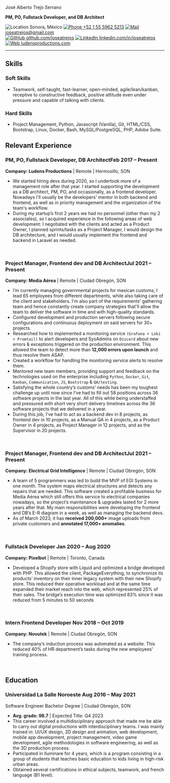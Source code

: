 <link rel="stylesheet" type="text/css" href="../common/resume.css">

<span class="name">José Alberto Trejo Serrano</span>

<span class="info">
<strong>PM, PO, Fullstack Developer, and DB Architect</strong>

![Location](https://www.svgrepo.com/show/502747/location-point.svg) Sonora, México
[![Phone](https://www.svgrepo.com/show/511098/phone.svg) +52 1 55 5962 5213](https://wa.me/+5215559625213)
[![Mail](https://www.svgrepo.com/show/511057/mail.svg) joseatrejos@gmail.com](mailto:joseatrejos@gmail.com)  
[![GitHub](https://www.svgrepo.com/show/507319/github-circle.svg) github.com/joseatrejos](https://github.com/joseatrejos)
[![LinkedIn](https://www.svgrepo.com/show/510045/linkedin.svg) linkedin.com/in/joseatrejos](https://www.linkedin.com/in/joseatrejos/)
[![Web](https://www.svgrepo.com/show/473990/web.svg) ludensproductions.com](https://www.ludensproductions.com)

</span>

<hr>

## Skills

### Soft Skills

- Teamwork, self-taught, fast-learner, open-minded, agile/lean/kanban, receptive to constructive feedback, positive attitude even under pressure and capable of talking with clients.

### Hard Skills

- Project Management, Python, Javascript (Vanilla), Git, HTML/CSS, Bootstrap, Linux, Docker, Bash, MySQL/PostgreSQL, PHP, Adobe Suite.

## Relevant Experience

### PM, PO, Fullstack Developer, DB Architect<time>Feb 2017 – Present</time>

<location> **Company: Ludens Productions** | Remote | Hermosillo, SON</location>

- We started hiring devs during 2020, so I undertook more of a management role after that year. I started supporting the development as a DB architect, PM, PO, and occasionally, as a frontend developer. Nowadays I'll usually be the developers' mentor in both backend and frontend, as well as in priority management and the organization of the team's workflow.
- During my startup’s first 2 years we had no personnel (other than my 2 associates), so I acquired experience in the following areas of web development: I negotiated with the clients and acted as a Product Owner, I planned sprints/tasks as a Project Manager, I would design the DB architecture, and I would usually implement the frontend and backend in Laravel as needed.

<br>

### Project Manager, Frontend dev and DB Architect<time>Jul 2021 – Present</time>

<location> **Company: Media Aérea** | Remote | Ciudad Obregón, SON</location>

- I’m currently managing governmental projects for mexican customs; I lead 65 employees from different departments, while also taking care of the client and stakeholders. I‘m also part of the requirements’ gathering team and hence constantly create company strategies that'll allow the team to deliver the software in time and with high-quality standards.
- Configured development and production servers following secure configurations and continuous deployment on said servers for 30+ projects.
- Researched how to implemented a monitoring service `(Grafana + Loki + Promtail)` to alert developers and SysAdmins on `Discord` about new errors & exceptions triggered on the production environment. This allowed the team to detect more than **12,000 errors upon launch** and thus resolve them ASAP.
- Created a workflow for handling the monitoring service alerts to resolve them.
- Mentored new team members, providing support and feedback on the technologies used on the enterprise including `Python`, `Docker`, `Git`, `Kanban`, `Communication`, `JS`, `Bootstrap` & `QA/testing`.
- Satisfying the whole country’s customs’ needs has been my toughest challenge up until now since I’ve had to fill out 58 positions across 36 software projects in the last year. All of this while being understaffed and pressured with short very short delivery timelines across the 36 software projects that we delivered in a year.
- During this job, I've had to act as a backend dev in 8 projects, as frontend dev in 10 projects, as a Manual QA in 4 projects, as a Product Owner in 4 projects, as Project Manager in 12 projects, and as the Supervisor in 20 projects.

<br>

### Project Manager, Frontend dev and DB Architect<time>Jul 2021 – Present</time>

<location> **Company: Electrical Grid Intelligence** | Remote | Ciudad Obregón, SON</location>

- A team of 5 programmers was led to build the MVP of EGI Systems in one month. The system maps electrical structures and detects any repairs that are needed. This software created a profitable business for Media Aérea which still offers this service to electrical companies nowadays, so the project’s maintenance & upgrades lasted for 2 more years after that. My main responsibilities were developing the frontend and DB’s E-R diagram in a week, as well as managing the backend devs.
- As of March 2023, it has **received 200,000+** image uploads from private customers and **annotated 17,000+ anomalies**.

<br>

<!-- ### PM for "VEHICLE REGULARIZATION" <time>Mar 2022 – Mar 2022</time>
<location> **Ludens Productions** | Remote | Obregón, SON</location>
- "VEHICLE REGULARIZATION" is a service where customers can do the process of bringing unregistered or irregularly registered vehicles to comply with legal requirements
- Created a module which helps to consume a private government API to retreive vehicle information and parse it to continue the process on the project `Django` platform
- Created a multi-threaded script with `Python` to populate the production database which consumed from a private government API to retrieve  **500,000+** acknowledgment of appointments numbers
- Optimized the already uploaded PDFs size and the new PDFs using a Python library `pdfnetpython` keeping them each one lower than 5MB in size without "losing too much quality"
- Thanks to this project, we helped processing and regulating **more than 1,000,000+** irregular cars
- "CUSTOMS CROSSING NOTICES" is a system where exporters give notice to customs that they will cross with merchandise to be able to present themselves to said customs 
- Created a module using `FastAPI` which accepts both `JSON` or `XML` information that decides automatically which vehicle would be selected for internal workflows, which is used on the own `Django` project and third-party module consumption ensuring compliance with the government's strict regulations and requirements
- Implemented the module inside the `Django` project to consume my module that I mentioned above so the workers could use the module more easily
- This project is still not being used nationally for production, but the goal was to optimize the module that it doesn't exceed more than ~15ms request time, and it is currently under ~4ms 

<br>-->

### Fullstack Developer <time>Jan 2020 – Aug 2020</time>

<location> **Company: Pixelbot** | Remote | Toronto, Canada</location>

- Developed a Shopify store with Liquid and optimized a bridge developed with PHP. This allowed the client, PackageEverything, to synchronize its products’ inventory on their inner legacy system with their new Shopify store. This reduced their operative workload and at the same time expanded their market reach into the web, which represented 25% of their sales. The bridge’s execution time was optimized 83% since it was reduced from 5 minutes to 50 seconds

<br>

### Intern Frontend Developer <time>Nov 2018 – Oct 2019</time>

<location> **Company: Novutek** | Remote | Ciudad Obregón, SON</location>

- The company’s induction process was automated as a website. This reduced 40% of HR department’s tasks during the new employees' training process.

<br>

## Education

### Universidad La Salle Noroeste <time>Aug 2016 – May 2021</time>

<location> Software Engineer Bachelor Degree | Ciudad Obregón, SON </location>

- **Avg. grade: 98.7** | Expected Title: Q4 2023
- This career involved a multidisciplinary approach that made me be able to carry out digital productions with interdisciplinary teams. I was mainly trained in: UI/UX design, 2D design and animation, web development, mobile app development, project management, video game development, agile methodologies in software engineering, as well as the 3D production process.
- Participated in Iluminare for 4 years, which is a program consisting in a group of students that teaches basic education to kids living in high-risk urban areas.
- Obtained several certifications in ethical subjects, teamwork, and french language (B1 level).
